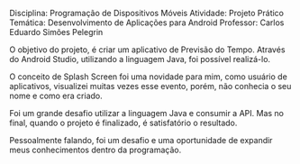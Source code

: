 Disciplina: Programação de Dispositivos Móveis
Atividade: Projeto Prático
Temática: Desenvolvimento de Aplicações para Android
Professor: Carlos Eduardo Simões Pelegrin

O objetivo do projeto, é criar um aplicativo de Previsão do Tempo. Através do Android Studio, utilizando a linguagem Java, foi possível realizá-lo.

O conceito de Splash Screen foi uma novidade para mim, como usuário de aplicativos, visualizei muitas vezes esse evento, porém, não conhecia o seu nome
e como era criado.

Foi um grande desafio utilizar a linguagem Java e consumir a API. Mas no final, quando o projeto é finalizado, é satisfatório o resultado.

Pessoalmente falando, foi um desafio e uma oportunidade de expandir meus conhecimentos dentro da programação.


